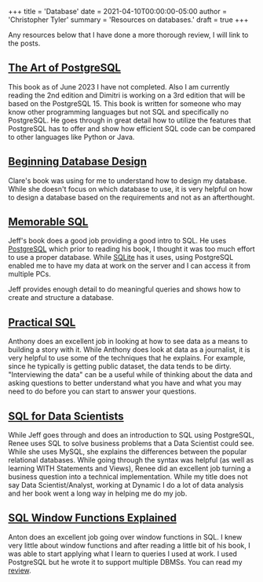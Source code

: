 +++
title = 'Database'
date = 2021-04-10T00:00:00-05:00
author = 'Christopher Tyler'
summary = 'Resources on databases.'
draft = true
+++

Any resources below that I have done a more thorough review, I will link to the
posts.

## [The Art of PostgreSQL](https://theartofpostgresql.com/)

This book as of June 2023 I have not completed.
Also I am currently reading the 2nd edition and Dimitri is working on a 3rd
edition that will be based on the PostgreSQL 15.
This book is written for someone who may know other programming languages but
not SQL and specifically no PostgreSQL.
He goes through in great detail how to utilize the features that PostgreSQL has
to offer and show how efficient SQL code can be compared to other languages
like Python or Java.

## [Beginning Database Design](https://link.springer.com/book/10.1007/978-1-4302-4210-9)

Clare's book was using for me to understand how to design my database.
While she doesn't focus on which database to use, it is very helpful on how to
design a database based on the requirements and not as an afterthought.

## [Memorable SQL](https://payhip.com/b/oXJs)

Jeff's book does a good job providing a good intro to SQL.
He uses [PostgreSQL](https://www.postgresql.org/) which prior to reading his
book, I thought it was too much effort to use a proper database.
While [SQLite](https://sqlite.org/index.html) has it uses, using PostgreSQL
enabled me to have my data at work on the server and I can access it from 
multiple PCs.

Jeff provides enough detail to do meaningful queries and shows how to create
and structure a database. 

## [Practical SQL](https://www.practicalsql.com/)

Anthony does an excellent job in looking at how to see data as a means to
building a story with it.
While Anthony does look at data as a journalist, it is very helpful to use some
of the techniques that he explains.
For example, since he typically is getting public dataset, the data tends to be
dirty.
"Interviewing the data" can be a useful while of thinking about the data and
asking questions to better understand what you have and what you may need to do
before you can start to answer your questions.

## [SQL for Data Scientists](https://sqlfordatascientists.com/)

While Jeff goes through and does an introduction to SQL using PostgreSQL, Renee
uses SQL to solve business problems that a Data Scientist could see.
While she uses MySQL, she explains the differences between the popular
relational databases.
While going through the syntax was helpful (as well as learning WITH Statements
and Views), Renee did an excellent job turning a business question into a
technical implementation.
While my title does not say Data Scientist/Analyst, working at Dynamic I do a
lot of data analysis and her book went a long way in helping me do my job.

## [SQL Window Functions Explained](https://antonz.org/sql-window-functions-book/)

Anton does an excellent job going over window functions in SQL.
I knew very little about window functions and after reading a little bit of his
book, I was able to start applying what I learn to queries I used at work.
I used PostgreSQL but he wrote it to support multiple DBMSs.
You can read my [review]({filename}/sql/20230610-window_functions.md).
